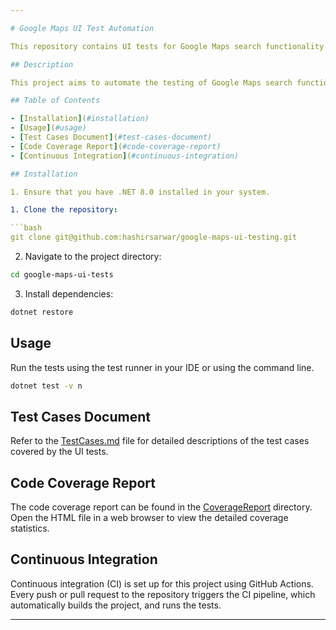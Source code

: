 ```yaml
---

# Google Maps UI Test Automation

This repository contains UI tests for Google Maps search functionality using Selenium WebDriver and NUnit.

## Description

This project aims to automate the testing of Google Maps search functionality to ensure its accuracy and reliability. By using Selenium WebDriver with NUnit, we can simulate user interactions with the Google Maps interface and verify that search queries produce the expected results.

## Table of Contents

- [Installation](#installation)
- [Usage](#usage)
- [Test Cases Document](#test-cases-document)
- [Code Coverage Report](#code-coverage-report)
- [Continuous Integration](#continuous-integration)

## Installation

1. Ensure that you have .NET 8.0 installed in your system.

1. Clone the repository:

```bash
git clone git@github.com:hashirsarwar/google-maps-ui-testing.git
```

2. Navigate to the project directory:

```bash
cd google-maps-ui-tests
```

3. Install dependencies:

```bash
dotnet restore
```

## Usage

Run the tests using the test runner in your IDE or using the command line.

```bash
dotnet test -v n
```

## Test Cases Document

Refer to the [TestCases.md](TestCases.md) file for detailed descriptions of the test cases covered by the UI tests.

## Code Coverage Report

The code coverage report can be found in the [CoverageReport](CoverageReport) directory. Open the HTML file in a web browser to view the detailed coverage statistics.

## Continuous Integration

Continuous integration (CI) is set up for this project using GitHub Actions. Every push or pull request to the repository triggers the CI pipeline, which automatically builds the project, and runs the tests.

---
```

